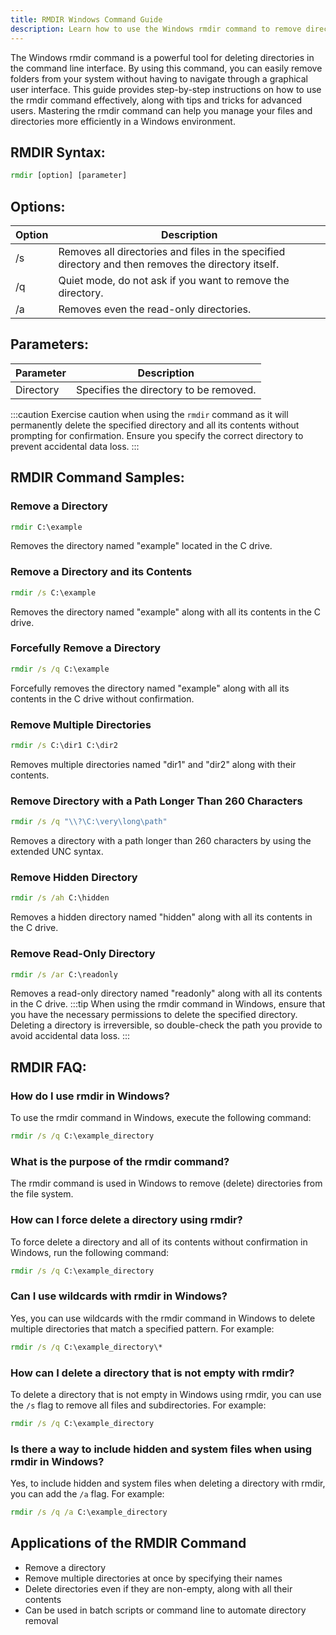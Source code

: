 ```yaml
---
title: RMDIR Windows Command Guide
description: Learn how to use the Windows rmdir command to remove directories quickly and efficiently. Find step-by-step instructions and examples for deleting folders in your system.
---
```


The Windows rmdir command is a powerful tool for deleting directories in the command line interface. By using this command, you can easily remove folders from your system without having to navigate through a graphical user interface. This guide provides step-by-step instructions on how to use the rmdir command effectively, along with tips and tricks for advanced users. Mastering the rmdir command can help you manage your files and directories more efficiently in a Windows environment.
## RMDIR Syntax:
```cmd
rmdir [option] [parameter]
```
## Options:
| Option   | Description                            |
|----------|----------------------------------------|
| /s       | Removes all directories and files in the specified directory and then removes the directory itself.            |
| /q       | Quiet mode, do not ask if you want to remove the directory.                   |
| /a       | Removes even the read-only directories.                   |

## Parameters:
| Parameter   | Description                            |
|-------------|----------------------------------------|
| Directory   | Specifies the directory to be removed.           |

:::caution
Exercise caution when using the `rmdir` command as it will permanently delete the specified directory and all its contents without prompting for confirmation. Ensure you specify the correct directory to prevent accidental data loss.
:::
## RMDIR Command Samples:
### Remove a Directory
```cmd
rmdir C:\example
```
Removes the directory named "example" located in the C drive.

### Remove a Directory and its Contents
```cmd
rmdir /s C:\example
```
Removes the directory named "example" along with all its contents in the C drive.

### Forcefully Remove a Directory
```cmd
rmdir /s /q C:\example
```
Forcefully removes the directory named "example" along with all its contents in the C drive without confirmation.

### Remove Multiple Directories
```cmd
rmdir /s C:\dir1 C:\dir2
```
Removes multiple directories named "dir1" and "dir2" along with their contents.

### Remove Directory with a Path Longer Than 260 Characters
```cmd
rmdir /s /q "\\?\C:\very\long\path"
```
Removes a directory with a path longer than 260 characters by using the extended UNC syntax.

### Remove Hidden Directory
```cmd
rmdir /s /ah C:\hidden
```
Removes a hidden directory named "hidden" along with all its contents in the C drive.

### Remove Read-Only Directory
```cmd
rmdir /s /ar C:\readonly
```
Removes a read-only directory named "readonly" along with all its contents in the C drive.
:::tip
When using the rmdir command in Windows, ensure that you have the necessary permissions to delete the specified directory. Deleting a directory is irreversible, so double-check the path you provide to avoid accidental data loss.
:::

## RMDIR FAQ:
### How do I use rmdir in Windows?
To use the rmdir command in Windows, execute the following command:
```cmd
rmdir /s /q C:\example_directory
```

### What is the purpose of the rmdir command?
The rmdir command is used in Windows to remove (delete) directories from the file system.

### How can I force delete a directory using rmdir?
To force delete a directory and all of its contents without confirmation in Windows, run the following command:
```cmd
rmdir /s /q C:\example_directory
```

### Can I use wildcards with rmdir in Windows?
Yes, you can use wildcards with the rmdir command in Windows to delete multiple directories that match a specified pattern. For example:
```cmd
rmdir /s /q C:\example_directory\*
```

### How can I delete a directory that is not empty with rmdir?
To delete a directory that is not empty in Windows using rmdir, you can use the `/s` flag to remove all files and subdirectories. For example:
```cmd
rmdir /s /q C:\example_directory
```

### Is there a way to include hidden and system files when using rmdir in Windows?
Yes, to include hidden and system files when deleting a directory with rmdir, you can add the `/a` flag. For example:
```cmd
rmdir /s /q /a C:\example_directory
```
## Applications of the RMDIR Command

- Remove a directory
- Remove multiple directories at once by specifying their names
- Delete directories even if they are non-empty, along with all their contents
- Can be used in batch scripts or command line to automate directory removal